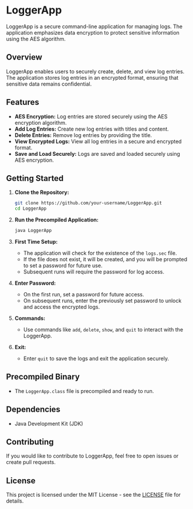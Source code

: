 # LoggerApp

LoggerApp is a secure command-line application for managing logs. The application emphasizes data encryption to protect sensitive information using the AES algorithm.

## Overview

LoggerApp enables users to securely create, delete, and view log entries. The application stores log entries in an encrypted format, ensuring that sensitive data remains confidential.

## Features

- **AES Encryption:** Log entries are stored securely using the AES encryption algorithm.
- **Add Log Entries:** Create new log entries with titles and content.
- **Delete Entries:** Remove log entries by providing the title.
- **View Encrypted Logs:** View all log entries in a secure and encrypted format.
- **Save and Load Securely:** Logs are saved and loaded securely using AES encryption.

## Getting Started

1. **Clone the Repository:**
    ```bash
    git clone https://github.com/your-username/LoggerApp.git
    cd LoggerApp
    ```

2. **Run the Precompiled Application:**
    ```bash
    java LoggerApp
    ```

3. **First Time Setup:**
    - The application will check for the existence of the `logs.sec` file.
    - If the file does not exist, it will be created, and you will be prompted to set a password for future use.
    - Subsequent runs will require the password for log access.

4. **Enter Password:**
    - On the first run, set a password for future access.
    - On subsequent runs, enter the previously set password to unlock and access the encrypted logs.

5. **Commands:**
    - Use commands like `add`, `delete`, `show`, and `quit` to interact with the LoggerApp.

6. **Exit:**
    - Enter `quit` to save the logs and exit the application securely.

## Precompiled Binary

- The `LoggerApp.class` file is precompiled and ready to run.

## Dependencies

- Java Development Kit (JDK)

## Contributing

If you would like to contribute to LoggerApp, feel free to open issues or create pull requests.

## License

This project is licensed under the MIT License - see the [LICENSE](LICENSE) file for details.
